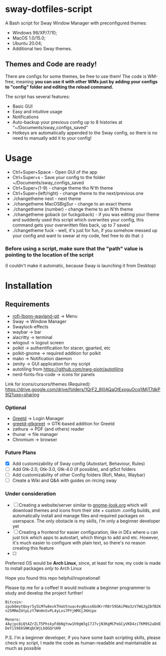 # sway-dotfiles-script
A Bash script for Sway Window Manager with preconfigured themes:
* Windows 98/XP/7/10;
* MacOS 1.0/15.0;
* Ubuntu 20.04;
* Additional two Sway themes.
## Themes and Code are ready!
There are configs for some themes, be free to use them!
The code is WM-free, meaning **you can use it with other WMs just by adding your configs to "config" folder and editing the reload command.**



The script has several features:
* Basic GUI
* Easy and intuitive usage
* Notifications
* Auto-backup your previous config up to 8 histories at "~/Documents/sway_configs_saved"
* Hotkeys are automatically appended to the Sway config, so there is no need to manually add it to your config!

# Usage
* Ctrl+Super+Space - Open GUI of the app
* Ctrl+Super+s - Save your config to the folder ~/Documents/sway_configs_saved
* Ctrl+Super+(1-9) - change theme tho N'th theme
* Ctrl+Super+(left/right) - change theme to the next/previous one
* ./changetheme next - next theme
* ./changetheme MacOSBigSur - change to an exact theme
* ./changetheme (number) - change theme to an N'th theme
* ./changetheme goback (or fuckgoback) - if you was editing your theme and suddenly used this script which overwrites your config, this command gets your overwritten files back, up to 7 saves!
* ./changetheme fuck - well, it's just for fun, if you somehow messed up your config and want to swear at my code, feel free to do that :)

### Before using a script, make sure that the "path" value is pointing to the location of the script
(I couldn't make it automatic, because Sway is launching it from Desktop)

# Installation
## Requirements
* [rofi-lbonn-wayland-git](https://github.com/lbonn/rofi) -> Menu
* Sway -> Window Manager
* Swaylock-effects
* waybar -> bar
* alacritty -> terminal
* wlogout -> logout screen
* polkit -> authentification for stacer, gparted, etc
* polkit-gnome -> required addition for polkit
* mako -> Notification daemon
* zenity -> GUI application for my script
* autotiling from https://github.com/nwg-piotr/autotiling
* nerd-fonts-fira-code -> icons for panels

Link for icons/cursors/themes (Required): https://drive.google.com/drive/folders/1QrF2_8l0AQaOtExoguOcq1iMjT7dkP9Q?usp=sharing
### Optional
* [Greetd](https://git.sr.ht/~kennylevinsen/greetd) -> Login Manager
* [greetd-gtkgreet](https://git.sr.ht/~kennylevinsen/gtkgreet) -> GTK-based addition for Greetd 
* zathura -> PDF (and others) reader
* thunar -> file manager
* Chromium -> browser

### Future Plans
- [X] Add customizability of Sway config (Autostart, Behaviour, Rules)
- [ ] Add Gtk-2.0, Gtk-3.0, Gtk-4.0 (if possible), and qt5ct folders
- [ ] Add customizability of other Config folders (Rofi, Mako, Waybar)
- [ ] Create a Wiki and Q&A with guides on rircing sway

### Under consideration
- [ ] Creating a website/server similar to [gnome-look.org](https://www.gnome-look.org/) which will download themes and icons from their site + custom .config builds, and automatically install and manage files and required packages on userspace. The only obstacle is my skills, I'm only a beginner developer yet
- [ ] Creating a frontend for easier configuration, like in DEs where u can just tick which apps to autostart, which things to add and etc. However, it's much easier to configure with plain text, so there's no reason creating this feature
- [ ] 

Preferred OS would be **Arch Linux**, since, at least for now, my code is made to install packages *only* to Arch Linux

Hope you found this repo helpful/inspirational!

Please tip me for a coffee! It would motivate a beginner programmer to study and develop the project further!

`Bitcoin: zpub6mytQoyr5y5LMfw8evkTHaUtnuac4vgNusx6bdKrrR8r59GAiPWa3zV7WGJgZAfB2Kn25MRmZ4tpLzY7WnHnSvPL4yLxs7PYjHMXjJKHipo`

`Monero: 4Ayjpc8iQtAZrZLT5PhskyFdbNgYow1h9gW3g17J7vjN3KgMCPoGCyVKD4ziTKM9S2aDdEDeYi59E6SNKqbCWjLbQGQrUH9`

P.S. I'm a beginner developer, if you have some bash scripting skills, please check my script, I made the code as human-readable and maintainable as much as possible
